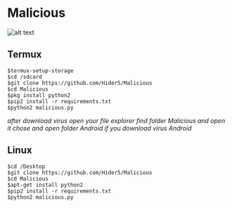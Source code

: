 # Malicious
![alt text](https://github.com/Hider5/Malicious/blob/master/image/ss.jpg)

## Termux
```
$termux-setup-storage
$cd /sdcard
$git clone https://github.com/Hider5/Malicious
$cd Malicious
$pkg install python2
$pip2 install -r requirements.txt
$python2 malicious.py
```
*after download virus open your file explorer*
*find folder Malicious and open it*
*chose and open folder Android if you download virus Android*
## Linux
```
$cd /Desktop
$git clone https://github.com/Hider5/Malicious
$cd Malicious
$apt-get install python2
$pip2 install -r requirements.txt
$python2 malicious.py
```
